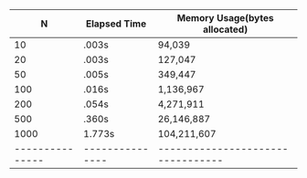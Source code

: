 | N             | Elapsed Time  | Memory Usage(bytes allocated)   |
|---------------|---------------|---------------------------------|
| 10            | .003s         | 94,039                          |
| 20            | .003s         | 127,047                         |
| 50            | .005s         | 349,447                         |
| 100           | .016s         | 1,136,967                       |
| 200           | .054s         | 4,271,911                       |
| 500           | .360s         | 26,146,887                      |
| 1000          | 1.773s        | 104,211,607                     |
|---------------|---------------|---------------------------------|
